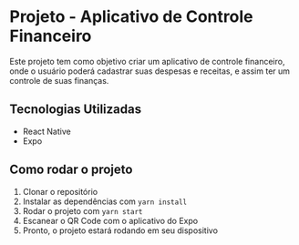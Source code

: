 # Projeto - Aplicativo de Controle Financeiro

Este projeto tem como objetivo criar um aplicativo de controle financeiro, onde o usuário poderá cadastrar suas despesas e receitas, e assim ter um controle de suas finanças.

## Tecnologias Utilizadas

- React Native
- Expo

## Como rodar o projeto

1. Clonar o repositório
2. Instalar as dependências com `yarn install`
3. Rodar o projeto com `yarn start`
4. Escanear o QR Code com o aplicativo do Expo
5. Pronto, o projeto estará rodando em seu dispositivo

